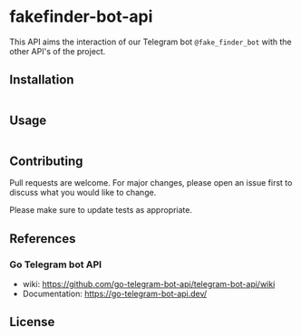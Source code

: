 # fakefinder-bot-api
This API aims the interaction of our Telegram bot `@fake_finder_bot` with the other API's of the project.

## Installation

```bash

```

## Usage

```go

```

## Contributing
Pull requests are welcome. For major changes, please open an issue first to discuss what you would like to change.

Please make sure to update tests as appropriate.

## References

### Go Telegram bot API
- wiki: https://github.com/go-telegram-bot-api/telegram-bot-api/wiki
- Documentation: https://go-telegram-bot-api.dev/

## License
